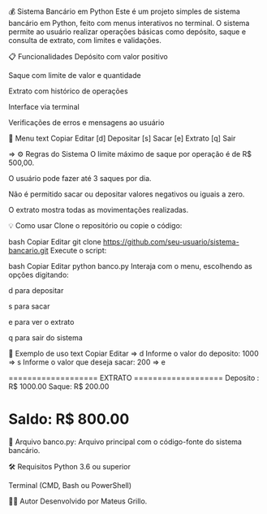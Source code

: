 💰 Sistema Bancário em Python
Este é um projeto simples de sistema bancário em Python, feito com menus interativos no terminal. O sistema permite ao usuário realizar operações básicas como depósito, saque e consulta de extrato, com limites e validações.

📋 Funcionalidades
 Depósito com valor positivo

 Saque com limite de valor e quantidade

 Extrato com histórico de operações

 Interface via terminal

 Verificações de erros e mensagens ao usuário

🧾 Menu
text
Copiar
Editar
[d] Depositar
[s] Sacar
[e] Extrato
[q] Sair

=>
⚙️ Regras do Sistema
O limite máximo de saque por operação é de R$ 500,00.

O usuário pode fazer até 3 saques por dia.

Não é permitido sacar ou depositar valores negativos ou iguais a zero.

O extrato mostra todas as movimentações realizadas.

💡 Como usar
Clone o repositório ou copie o código:

bash
Copiar
Editar
git clone https://github.com/seu-usuario/sistema-bancario.git
Execute o script:

bash
Copiar
Editar
python banco.py
Interaja com o menu, escolhendo as opções digitando:

d para depositar

s para sacar

e para ver o extrato

q para sair do sistema

🧠 Exemplo de uso
text
Copiar
Editar
=> d
Informe o valor do deposito: 1000
=> s
Informe o valor que deseja sacar: 200
=> e

=================== EXTRATO ===================
Deposito : R$ 1000.00
Saque: R$ 200.00

Saldo: R$ 800.00
=================================================
📁 Arquivo
banco.py: Arquivo principal com o código-fonte do sistema bancário.

🛠 Requisitos
Python 3.6 ou superior

Terminal (CMD, Bash ou PowerShell)

🧑‍💻 Autor
Desenvolvido por Mateus Grillo.
